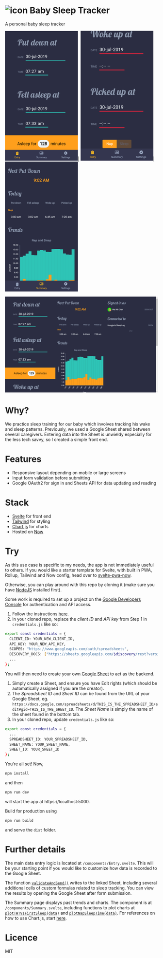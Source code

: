 ![icon](https://github.com/cerivitos/BabySleep/blob/master/src/assets/favicon-32x32.png)
Baby Sleep Tracker
=============
A personal baby sleep tracker

<img width="240" src="https://github.com/cerivitos/BabySleep/blob/master/babysleep.cerivitos.now.sh_(iPhone%206_7_8%20Plus).png">| 
<img width="240" src="https://github.com/cerivitos/BabySleep/blob/master/babysleep.cerivitos.now.sh_(iPhone%206_7_8).png">| 
<img width="240" src="https://github.com/cerivitos/BabySleep/blob/master/babysleep.cerivitos.now.sh_(iPhone%206_7_8%20Plus)%20(1).png">

![laptop_screen](https://github.com/cerivitos/BabySleep/blob/master/babysleep.cerivitos.now.sh_(Laptop%20with%20MDPI%20screen).png)

# Why?
We practice sleep training for our baby which involves tracking his wake and sleep patterns. Previously, we used a Google Sheet shared between several caregivers. Entering data into the Sheet is unwieldy especially for the less tech savvy, so I created a simple front end.

# Features
- Responsive layout depending on mobile or large screens
- Input form validation before submitting
- Google OAuth2 for sign in and Sheets API for data updating and reading

# Stack
- [Svelte](https://svelte.dev) for front end
- [Tailwind](https://tailwindcss.com) for styling
- [Chart.js](https://chartjs.org) for charts
- Hosted on [Now](https://zeit.co/now)

# Try
As this use case is specific to my needs, the app is not immediately useful to others. If you would like a starter template for Svelte, with built in PWA, Rollup, Tailwind and Now config, head over to [svelte-pwa-now](https://github.com/cerivitos/svelte-pwa-now).

Otherwise, you can play around with this repo by cloning it (make sure you have [NodeJS](https://nodejs.org) installed first). 

Some work is required to set up a project on the [Google Developers Console](https://console.developers.google.com) for authentication and API access. 
1. Follow the instructions [here](https://developers.google.com/sheets/api/quickstart/js).
2. In your cloned repo, replace the *client ID* and *API key* from Step 1 in ```credentials.js``` like so:
```bash
export const credentials = {
  CLIENT_ID: YOUR_NEW_CLIENT_ID,
  API_KEY: YOUR_NEW_API_KEY,
  SCOPES: "https://www.googleapis.com/auth/spreadsheets",
  DISCOVERY_DOCS: ["https://sheets.googleapis.com/$discovery/rest?version=v4"],
  ...
};
```

You will then need to create your own [Google Sheet](https://sheets.google.com) to act as the backend. 
1. Simply create a Sheet, and ensure you have Edit rights (which should be automatically assigned if you are the creator).
2. The *Spreadsheet ID* and *Sheet ID* can be found from the URL of your Google Sheet, eg. ```https://docs.google.com/spreadsheets/d/THIS_IS_THE_SPREADSHEET_ID/edit#gid=THIS_IS_THE_SHEET_ID```. The *Sheet Name* is simply the name of the sheet found in the bottom tab.
3. In your cloned repo,  update ```credentials.js``` like so:
```bash
export const credentials = {
  ...
  SPREADSHEET_ID: YOUR_SPREADSHEET_ID,
  SHEET_NAME: YOUR_SHEET_NAME,
  SHEET_ID: YOUR_SHEET_ID
};
```

You're all set! Now,
```bash
npm install
```
and then
```bash
npm run dev
```
will start the app at https://localhost:5000.

Build for production using 
```bash
npm run build
```
and serve the ```dist``` folder.

# Further details
The main data entry logic is located at ```/components/Entry.svelte```. This will be your starting point if you would like to customize how data is recorded to the Google Sheet.

The function [```validateAndSend()```](https://github.com/cerivitos/BabySleep/blob/18e7ee2af4f62ff736239f573ea560997b5575e8/src/components/Entry.svelte#L117) writes to the linked Sheet, including several additional cells of custom formulas related to sleep tracking. You can view the results by opening the Google Sheet after form submission.

The Summary page displays past trends and charts. The component is at ```/components/Summary.svelte```, including functions to plot charts at [```plotTWTVsFirstSleep(data)```](https://github.com/cerivitos/BabySleep/blob/18e7ee2af4f62ff736239f573ea560997b5575e8/src/components/Summary.svelte#L96) and [```plotNapSleepTime(data)```](https://github.com/cerivitos/BabySleep/blob/18e7ee2af4f62ff736239f573ea560997b5575e8/src/components/Summary.svelte#L197). For references on how to use Chart.js, start [here](https://www.chartjs.org/docs/latest/).

# Licence
MIT
